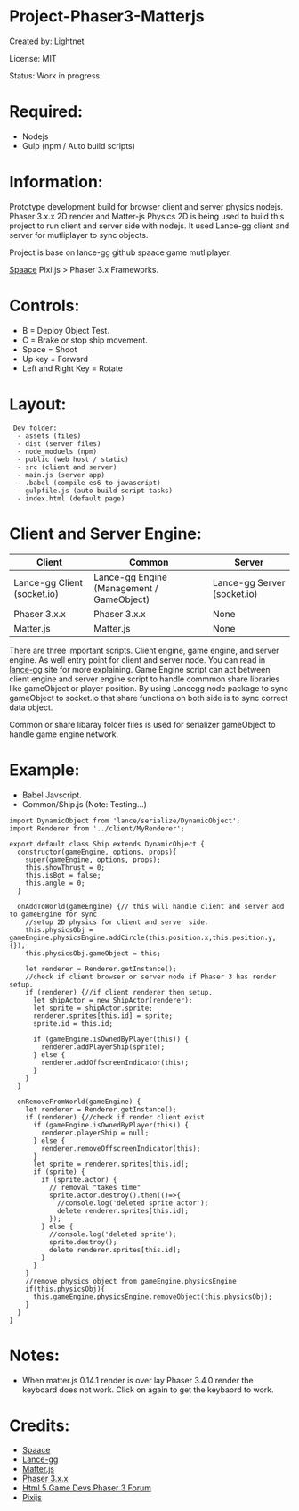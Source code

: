 # Project-Phaser3-Matterjs

Created by: Lightnet

License: MIT

Status: Work in progress.

# Required:
 * Nodejs
 * Gulp (npm / Auto build scripts)

# Information:
 Prototype development build for browser client and server physics nodejs. Phaser 3.x.x 2D render and Matter-js Physics 2D is being used to build this project to run client and server side with nodejs. It used Lance-gg client and server for mutliplayer to sync objects.

 Project is base on lance-gg github spaace game mutliplayer.

 [Spaace](https://github.com/lance-gg/spaaace) Pixi.js > Phaser 3.x Frameworks.

# Controls:
 * B = Deploy Object Test.
 * C = Brake or stop ship movement.
 * Space = Shoot
 * Up key = Forward
 * Left and Right Key = Rotate

# Layout:
```
 Dev folder:
  - assets (files)
  - dist (server files)
  - node_moduels (npm)
  - public (web host / static)
  - src (client and server)
  - main.js (server app)
  - .babel (compile es6 to javascript)
  - gulpfile.js (auto build script tasks)
  - index.html (default page)
```

# Client and Server Engine:

Client | Common | Server
-------|--------|-------
Lance-gg Client (socket.io) | Lance-gg Engine (Management / GameObject)  | Lance-gg Server (socket.io)
Phaser 3.x.x | Phaser 3.x.x | None
Matter.js | Matter.js | None

There are three important scripts. Client engine, game engine, and server engine. As well entry point for client and server node. You can read in [lance-gg](http://lance.gg/) site for more explaining. Game Engine script can act between client engine and server engine script to handle commmon share libraries like gameObject or player position. By using Lancegg node package to sync gameObject to socket.io that share functions on both side is to sync correct data object.

Common or share libaray folder files is used for serializer gameObject to handle game engine network.

# Example:
 * Babel Javscript.
 * Common/Ship.js (Note: Testing...)
```
import DynamicObject from 'lance/serialize/DynamicObject';
import Renderer from '../client/MyRenderer';

export default class Ship extends DynamicObject {
  constructor(gameEngine, options, props){
    super(gameEngine, options, props);
    this.showThrust = 0;
    this.isBot = false;
    this.angle = 0;
  }

  onAddToWorld(gameEngine) {// this will handle client and server add to gameEngine for sync
    //setup 2D physics for client and server side.
    this.physicsObj = gameEngine.physicsEngine.addCircle(this.position.x,this.position.y,{});
    this.physicsObj.gameObject = this;

    let renderer = Renderer.getInstance();
    //check if client browser or server node if Phaser 3 has render setup.
    if (renderer) {//if client renderer then setup.
      let shipActor = new ShipActor(renderer);
      let sprite = shipActor.sprite;
      renderer.sprites[this.id] = sprite;
      sprite.id = this.id;

      if (gameEngine.isOwnedByPlayer(this)) {
        renderer.addPlayerShip(sprite);
      } else {
        renderer.addOffscreenIndicator(this);
      }
    }
  }

  onRemoveFromWorld(gameEngine) {
    let renderer = Renderer.getInstance();
    if (renderer) {//check if render client exist
      if (gameEngine.isOwnedByPlayer(this)) {
        renderer.playerShip = null;
      } else {
        renderer.removeOffscreenIndicator(this);
      }
      let sprite = renderer.sprites[this.id];
      if (sprite) {
        if (sprite.actor) {
          // removal "takes time"
          sprite.actor.destroy().then(()=>{
            //console.log('deleted sprite actor');
            delete renderer.sprites[this.id];
          });
        } else {
          //console.log('deleted sprite');
          sprite.destroy();
          delete renderer.sprites[this.id];
        }
      }
    }
    //remove physics object from gameEngine.physicsEngine
    if(this.physicsObj){
      this.gameEngine.physicsEngine.removeObject(this.physicsObj);
    }
  }
}

```


# Notes:
 * When matter.js 0.14.1 render is over lay Phaser 3.4.0 render the keyboard does not work. Click on again to get the keybaord to work.

# Credits:
 * [Spaace](https://github.com/lance-gg/spaaace)
 * [Lance-gg](http://lance.gg/)
 * [Matter.js](http://brm.io/matter-js/)
 * [Phaser 3.x.x](https://phaser.io/)
 * [Html 5 Game Devs Phaser 3 Forum](http://www.html5gamedevs.com/forum/33-phaser-3/)
 * [Pixijs](http://www.pixijs.com/)
